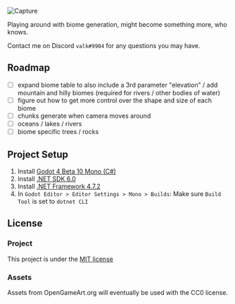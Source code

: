 ![Capture](https://user-images.githubusercontent.com/6277739/210028655-e4a7f89a-147c-4608-a024-28cd83c8fd39.PNG)

Playing around with biome generation, might become something more, who knows.

Contact me on Discord `valk#9904` for any questions you may have.

## Roadmap
- [ ] expand biome table to also include a 3rd parameter "elevation" / add mountain and hilly biomes (required for rivers / other bodies of water)
- [ ] figure out how to get more control over the shape and size of each biome
- [ ] chunks generate when camera moves around
- [ ] oceans / lakes / rivers
- [ ] biome specific trees / rocks

## Project Setup
1. Install [Godot 4 Beta 10 Mono (C#)](https://godotengine.org/article/dev-snapshot-godot-4-0-beta-10#downloads)
2. Install [.NET SDK 6.0](https://dotnet.microsoft.com/en-us/download)
3. Install [.NET Framework 4.7.2](https://duckduckgo.com/?q=.net+framework+4.7.2)
4. In `Godot Editor > Editor Settings > Mono > Builds`: Make sure `Build Tool` is set to `dotnet CLI`

## License
### Project
This project is under the [MIT license](https://github.com/valkyrienyanko/Project2D/blob/main/LICENSE)

### Assets
Assets from OpenGameArt.org will eventually be used with the CC0 license.
